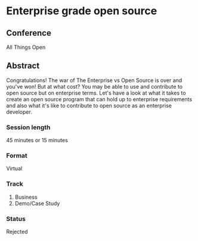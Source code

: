 # Enterprise grade open source

## Conference
All Things Open

## Abstract
Congratulations! The war of The Enterprise vs Open Source is over and you've won! But at what cost? You may be able to use and contribute to open source but on enterprise terms. Let's have a look at what it takes to create an open source program that can hold up to enterprise requirements and also what it's like to contribute to open source as an enterprise developer.

### Session length
45 minutes or 15 minutes

### Format
Virtual

### Track
1. Business
1. Demo/Case Study

### Status
Rejected
